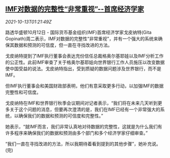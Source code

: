 <!--1634088662000-->
[IMF对数据的完整性“非常重视”--首席经济学家](https://cn.reuters.com/article/imf-chief-economist-1012-tues-idCNKBS2H3021)
------

<div><i>2021-10-13T01:21:49Z</i></div><p>路透华盛顿10月12日 - 国际货币基金组织(IMF)首席经济学家戈皮纳特(Gita Gopinath)周二表示，IMF对数据的完整性“非常重视”，并有一个强大的系统来确保其数据和预测的可信度，但一直在寻找改进的方法。</p><p>戈皮纳特提到了IMF执行董事会表达充份信任总裁格奥尔基耶娃以及IMF分析工作的公正性。此前IMF审查了关于格奥尔基耶娃向世界银行工作人员施压以改变数据使中国受益的说法。戈皮纳特指出，受到质疑的数据问题涉及世界银行，而不是IMF。</p><p>但IMF执行董事会和美国财政部表明，他们有意采取更多行动，以加强IMF的数据完整性和可信度。</p><p>戈皮纳特在IMF和世界银行秋季会议期间对记者表示，“我们将在未来几天听到更多关于这个问题的消息，但要再次澄清的是，我们在IMF已经有一个非常强大的系统，以确保我们的数据和预测的可信度和完整性。”</p><p>她表示，“就IMF而言，我们非常认真地对待数据的完整性，这就是为什么我们有许多程序来确保我们的数据和预测由多个部门和多个经济学家仔细审查。”</p><p>“我们一直在寻找改进的方法，所以我期待着看到提到的其他步骤”，她补充说。(完)</p>
